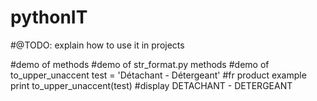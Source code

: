 pythonIT
========
#@TODO: explain how to use it in projects

#demo of methods
#demo of str_format.py methods
#demo of to_upper_unaccent
test = 'Détachant - Détergeant' #fr product example
print to_upper_unaccent(test) #display DETACHANT - DETERGEANT
